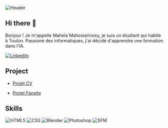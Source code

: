 ![Header]((https://png.pngtree.com/thumb_back/fh260/background/20210906/pngtree-ai-artificial-intelligence-starry-sky-portrait-blue-technology-banner-image_804237.jpg))

## Hi there 👋
Bonjour ! Je m'appelle Mahela Mahosiarinosy, je suis un étudiant qui habite à Toulon. Passioné des informatiques, j'ai décidé d'apprendre une formation dans l'IA.

[![LinkediIn](https://cdn.iconscout.com/icon/free/png-256/free-linkedin-49-226551.png?f=webp)](https://www.linkedin.com/in/mahela-maho-8a2b7124b/) 

## Project

- [Projet CV](https://github.com/MahelaMaho83/CV-site)

- [Projet Fansite](https://github.com/MahelaMaho83/Fansite)

## Skills
![HTML5](https://e7.pngegg.com/pngimages/780/934/png-clipart-html-logo-html5-logo-icons-logos-emojis-tech-companies-thumbnail.png)
![CSS](https://e7.pngegg.com/pngimages/603/759/png-clipart-css3-cascading-style-sheets-logo-html-world-wide-web-blue-angle-thumbnail.png)
![Blender](https://e7.pngegg.com/pngimages/770/966/png-clipart-blender-computer-icons-rendering-blender-3d-computer-graphics-text-thumbnail.png)
![Photoshop](https://e7.pngegg.com/pngimages/719/831/png-clipart-adobe-creative-cloud-computer-icons-editing-shop-icon-blue-text-thumbnail.png)
![SFM](https://e7.pngegg.com/pngimages/199/1006/png-clipart-source-filmmaker-youtube-film-director-source-logo-video-game-thumbnail.png)


<!--
**MahelaMaho83/MahelaMaho83** is a ✨ _special_ ✨ repository because its `README.md` (this file) appears on your GitHub profile.

Here are some ideas to get you started:

- 🔭 I’m currently working on ...
- 🌱 I’m currently learning ...
- 👯 I’m looking to collaborate on ...
- 🤔 I’m looking for help with ...
- 💬 Ask me about ...
- 📫 How to reach me: ...
- 😄 Pronouns: ...
- ⚡ Fun fact: ...
-->
